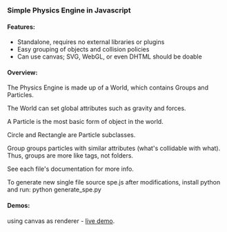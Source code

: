 ### Simple Physics Engine in Javascript

#### Features:

- Standalone, requires no external libraries or plugins
- Easy grouping of objects and collision policies
- Can use canvas; SVG, WebGL, or even DHTML should be doable


#### Overview:
  
The Physics Engine is made up of a World, which contains Groups and Particles.

The World can set global attributes such as gravity and forces.

A Particle is the most basic form of object in the world.

Circle and Rectangle are Particle subclasses.

Group groups particles with similar attributes (what's collidable with what).
  Thus, groups are more like tags, not folders.

See each file's documentation for more info.

To generate new single file source spe.js after modifications, install python and run:
python generate_spe.py


#### Demos:

using canvas as renderer - <a href="http://johnleung.com/project/simple-physics-engine/">live demo</a>.

